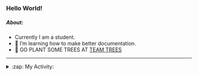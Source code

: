 ### Hello World!

##### About:
- Currently I am a student.
- 🌱 I’m learning how to make better documentation.
- 🌱 GO PLANT SOME TREES AT [TEAM TREES](https://teamtrees.org/)

---
<details>
  <summary>:zap: My Activity:</summary>
  
<!--START_SECTION:waka-->
![Code Time](http://img.shields.io/badge/Code%20Time-1%2C161%20hrs%208%20mins-blue)

**I'm a Night 🦉** 

```text
🌞 Morning                1746 commits        ██░░░░░░░░░░░░░░░░░░░░░░░   09.85 % 
🌆 Daytime                6116 commits        █████████░░░░░░░░░░░░░░░░   34.51 % 
🌃 Evening                5038 commits        ███████░░░░░░░░░░░░░░░░░░   28.43 % 
🌙 Night                  4822 commits        ███████░░░░░░░░░░░░░░░░░░   27.21 % 
```
📅 **I'm Most Productive on Wednesday** 

```text
Monday                   2548 commits        ████░░░░░░░░░░░░░░░░░░░░░   14.38 % 
Tuesday                  2396 commits        ███░░░░░░░░░░░░░░░░░░░░░░   13.52 % 
Wednesday                4135 commits        ██████░░░░░░░░░░░░░░░░░░░   23.33 % 
Thursday                 2236 commits        ███░░░░░░░░░░░░░░░░░░░░░░   12.62 % 
Friday                   1812 commits        ███░░░░░░░░░░░░░░░░░░░░░░   10.22 % 
Saturday                 1565 commits        ██░░░░░░░░░░░░░░░░░░░░░░░   08.83 % 
Sunday                   3030 commits        ████░░░░░░░░░░░░░░░░░░░░░   17.10 % 
```


📊 **This Week I Spent My Time On** 

```text
🔥 Editors: 
IntelliJ                 2 hrs 35 mins       █████████████████████████   100.00 % 

🐱‍💻 Projects: 
intro                    2 hrs 35 mins       █████████████████████████   100.00 % 
```


 Last Updated on 17/08/2023 07:10:08 UTC
<!--END_SECTION:waka-->
</details>
